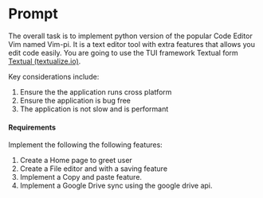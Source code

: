 # Prompt
The overall task is to implement python version of the popular Code Editor Vim named Vim-pi. It is a text editor tool with extra features that allows you edit code easily. You are going to use the TUI framework Textual form [Textual (textualize.io)](https://textual.textualize.io/). 

Key considerations include:
1. Ensure the the application runs cross platform
2. Ensure the application is bug free
3. The application is not slow and is performant

#### Requirements
Implement the following the following features:

1. Create a Home page to greet user
2. Create a File editor and with a saving feature
3. Implement a Copy and paste feature.
4. Implement a Google Drive sync using the google drive api.

